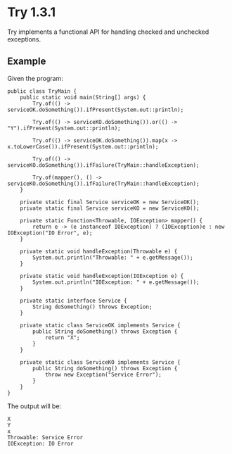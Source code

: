 # Try 1.3.1

Try implements a functional API for handling checked and unchecked exceptions.

## Example

Given the program:

    public class TryMain {
        public static void main(String[] args) {
            Try.of(() -> serviceOK.doSomething()).ifPresent(System.out::println);

            Try.of(() -> serviceKO.doSomething()).or(() -> "Y").ifPresent(System.out::println);

            Try.of(() -> serviceOK.doSomething()).map(x -> x.toLowerCase()).ifPresent(System.out::println);

            Try.of(() -> serviceKO.doSomething()).ifFailure(TryMain::handleException);

            Try.of(mapper(), () -> serviceKO.doSomething()).ifFailure(TryMain::handleException);
        }

        private static final Service serviceOK = new ServiceOK();
        private static final Service serviceKO = new ServiceKO();

        private static Function<Throwable, IOException> mapper() {
            return e -> (e instanceof IOException) ? (IOException)e : new IOException("IO Error", e);
        }

        private static void handleException(Throwable e) {
            System.out.println("Throwable: " + e.getMessage());
        }

        private static void handleException(IOException e) {
            System.out.println("IOException: " + e.getMessage());
        }

        private static interface Service {
            String doSomething() throws Exception;
        }

        private static class ServiceOK implements Service {
            public String doSomething() throws Exception {
                return "X";
            }
        }

        private static class ServiceKO implements Service {
            public String doSomething() throws Exception {
                throw new Exception("Service Error");
            }
        }
    }

The output will be:

    X
    Y
    x
    Throwable: Service Error
    IOException: IO Error
